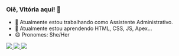 ### Oiê, Vitória aqui! 🦊


- 🔭 Atualmente estou trabalhando como Assistente Administrativo.
- 🌱 Atualmente estou aprendendo HTML, CSS, JS, Apex... 
- 😄 Pronomes: She/Her

<div>
  <a href="https://github.com/vitoriasouza243">
  <img heigth="180em" src="https://github-readme-stats.vercel.app/api?username=vitoriasouza243&show_icons=true&theme=radical">
  <img heigth="180em" src="https://github-readme-stats.vercel.app/api/top-langs/?username=vitoriasouza243&layout=compact)](https://github.com/vitoriasouza243/github-readme-statsshow_icons=true&theme=radical">
   <img heigth="50px" src="https://cdn.picrew.me/shareImg/org/202303/1500446_aTaThnQS.png">
</div>
  
